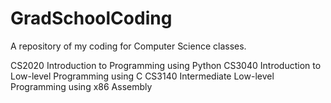 # GradSchoolCoding

A repository of my coding for Computer Science classes.

CS2020 Introduction to Programming using Python
CS3040 Introduction to Low-level Programming using C
CS3140 Intermediate Low-level Programming using x86 Assembly
